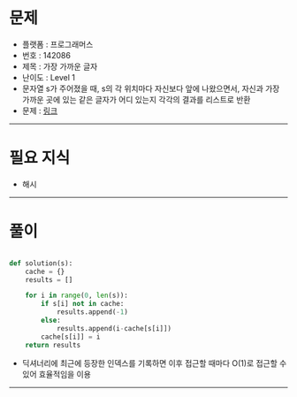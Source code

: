 # 문제
- 플랫폼 : 프로그래머스
- 번호 : 142086
- 제목 : 가장 가까운 글자
- 난이도 : Level 1
- 문자열 s가 주어졌을 때, s의 각 위치마다 자신보다 앞에 나왔으면서, 자신과 가장 가까운 곳에 있는 같은 글자가 어디 있는지 각각의 결과를
리스트로 반환
- 문제 : <a href="https://school.programmers.co.kr/learn/courses/30/lessons/142086" target="_blank">링크</a>

---

# 필요 지식
- 해시

---

# 풀이
```python

def solution(s):
    cache = {}
    results = []

    for i in range(0, len(s)):
        if s[i] not in cache:
            results.append(-1)
        else:
            results.append(i-cache[s[i]])
        cache[s[i]] = i
    return results
```
- 딕셔너리에 최근에 등장한 인덱스를 기록하면 이후 접근할 때마다 O(1)로 접근할 수 있어 효율적임을 이용

---
